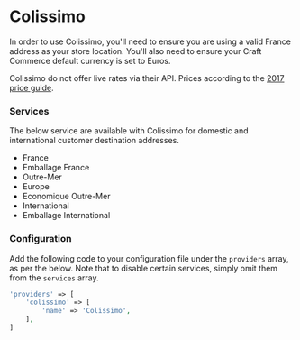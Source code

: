 # Colissimo
In order to use Colissimo, you'll need to ensure you are using a valid France address as your store location. You'll also need to ensure your Craft Commerce default currency is set to Euros.

Colissimo do not offer live rates via their API. Prices according to the [2017 price guide](http://www.colissimo.fr/particuliers/envoyer_un_colis/decouvrir_loffre_colissimo/Tarifs_colissimo/Tarifs_colissimo.jsp).

### Services
The below service are available with Colissimo for domestic and international customer destination addresses.

- France
- Emballage France
- Outre-Mer
- Europe
- Economique Outre-Mer
- International
- Emballage International

### Configuration
Add the following code to your configuration file under the `providers` array, as per the below. Note that to disable certain services, simply omit them from the `services` array.

```php
'providers' => [
    'colissimo' => [
        'name' => 'Colissimo',
    ],
]
```